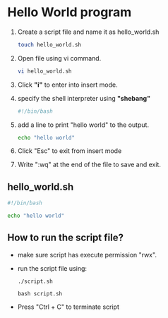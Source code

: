 # Hello World program

1.  Create a script file and name it as hello\_world.sh

    ```bash
    touch hello_world.sh
    ```


2.  Open file using vi command.

    ```bash
    vi hello_world.sh
    ```


3. Click **"i"** to enter into insert mode.
4.  specify the shell interpreter using **"shebang"**

    ```bash
    #!/bin/bash
    ```


5.  add a line to print "hello world" to the output.

    ```bash
    echo "hello world"
    ```


6. Click "Esc" to exit from insert mode
7. Write ":wq" at the end of the file to save and exit.

## hello\_world.sh

```bash
#!/bin/bash

echo "hello world"
```

## How to run the script file?

* make sure script has execute permission "rwx".
*   run the script file using:

    ```
    ./script.sh

    bash script.sh
    ```


* Press "Ctrl + C" to terminate script
